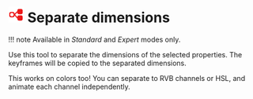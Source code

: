 # ![](img/duik-icons/links-tools/separator-icon-r.png) Separate dimensions

!!! note
    Available in _Standard_ and _Expert_ modes only.

Use this tool to separate the dimensions of the selected properties. The keyframes will be copied to the separated dimensions.

This works on colors too! You can separate to RVB channels or HSL, and animate each channel independently.
